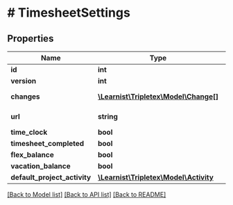 # # TimesheetSettings

## Properties

Name | Type | Description | Notes
------------ | ------------- | ------------- | -------------
**id** | **int** |  | [optional]
**version** | **int** |  | [optional]
**changes** | [**\Learnist\Tripletex\Model\Change[]**](Change.md) |  | [optional] [readonly]
**url** | **string** |  | [optional] [readonly]
**time_clock** | **bool** |  | [optional]
**timesheet_completed** | **bool** |  | [optional]
**flex_balance** | **bool** |  | [optional]
**vacation_balance** | **bool** |  | [optional]
**default_project_activity** | [**\Learnist\Tripletex\Model\Activity**](Activity.md) |  | [optional]

[[Back to Model list]](../../README.md#models) [[Back to API list]](../../README.md#endpoints) [[Back to README]](../../README.md)
